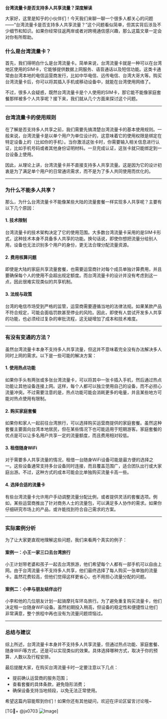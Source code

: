 **台湾流量卡是否支持多人共享流量？深度解读**

大家好，这里是知乎的小伙伴们！今天我们来聊一聊一个很多人都关心的问题——“台湾流量卡是否支持多人共享流量？”这个问题看似简单，但其实背后涉及不少细节和知识。如果你经常往返两岸或者对跨境通信感兴趣，那么这篇文章一定会对你有所帮助。

### **什么是台湾流量卡？**
首先，我们得明白什么是台湾流量卡。简单来说，台湾流量卡就是一种可以在台湾地区使用的SIM卡，它能够提供数据上网服务、语音通话以及短信功能。这类卡通常由台湾本地的电信运营商发行，比如中华电信、远传电信、台湾大哥大等。购买台湾流量卡后，你可以将其插入手机或移动设备中，就能在台湾使用网络了。

不过，很多人会疑惑，既然台湾流量卡是个人使用的SIM卡，那它能不能像家庭套餐那样被多个人共享呢？接下来，我们就从几个方面来探讨这个问题。

---

### **台湾流量卡的使用规则**
在了解是否支持多人共享之前，我们需要先搞清楚台湾流量卡的基本使用规则。一般来说，台湾流量卡是以单个用户为单位设计的，这意味着它的使用权限是绑定在特定设备上的（比如你的手机）。当你激活这张卡时，你需要输入相关信息进行认证，比如手机号码或者其他身份证明材料。一旦完成认证，这张卡就只能绑定到一台设备上使用。

因此，从理论上讲，台湾流量卡并不直接支持多人共享流量。这是因为它的设计初衷是为了满足单个用户的日常通讯需求，而不是为了多人共同使用而优化的。

---

### **为什么不能多人共享？**
那么，为什么台湾流量卡不能像某些大陆的流量套餐一样实现多人共享呢？主要有以下几个原因：

#### **1. 技术限制**
台湾流量卡的技术架构决定了它的使用范围。大多数台湾流量卡采用的是SIM卡形式，这种技术本身不具备多人共享的功能。换句话说，即使你想把流量分给别人用，设备也无法识别多个用户的身份，更无法合理分配流量资源。

#### **2. 费用核算问题**
即使是大陆的家庭共享流量套餐，也需要运营商针对每个成员单独计算费用，并且要确保每个人的使用不会超出规定额度。而台湾流量卡的设计并没有考虑到这一点，因此很难实现类似的共享机制。

#### **3. 法规与政策**
台湾的电信市场受到严格的监管，运营商需要遵循当地的法律法规。如果某款产品不符合规定，可能会面临罚款甚至停业的风险。因此，即使有人尝试开发多人共享的功能，也必须经过复杂的审批流程，这无疑增加了成本和技术难度。

---

### **有没有变通的方法？**
虽然台湾流量卡本身不支持多人共享流量，但这并不意味着完全没有办法解决多人同时上网的需求。以下是一些可能的解决方案：

#### **1. 使用热点功能**
如果你手头有两张或多张台湾流量卡，可以将其中一张卡插入手机，然后通过热点功能让其他设备连接上网。这样，每个人都可以独立使用自己的设备，而不必担心流量冲突。不过需要注意的是，热点功能可能会消耗更多的电量，并且某些地方可能对热点使用有限制。

#### **2. 购买家庭套餐**
如果你和家人一起前往台湾旅行，可以选择购买运营商提供的家庭套餐。虽然这种套餐主要面向台湾本地居民，但在某些情况下也可能适用于短期游客。家庭套餐的优点是可以让多名用户共享一定的流量额度，而且费用相对较低。

#### **3. 租借随身WiFi**
对于需要多人共享流量的情况，租借一台随身WiFi设备可能是最方便的选择之一。这些设备通常支持多台设备同时连接，而且覆盖范围广，适合团队出行或大家庭出游。不过，这种方式的成本可能会比单独购买流量卡高一些。

#### **4. 选择合适的流量卡**
有些台湾流量卡允许用户手动调整流量分配比例，或者提供灵活的套餐选项。例如，某些运营商推出了针对商务人士的流量包，可以满足多人协作的需求。如果你仔细研究市场上的产品，或许能找到符合自己需求的方案。

---

### **实际案例分析**
为了让大家更直观地理解这些问题，我们来看两个真实的例子：

#### **案例一：小王一家三口去台湾旅行**
小王计划带老婆和孩子一起去台湾旅游，他们希望每个人都有一部手机可以自由上网。由于台湾流量卡不支持多人共享，他们最终选择了每人购买一张单独的流量卡。虽然花费较高，但他们觉得这样更省心，也不用担心流量分配的问题。

#### **案例二：小李与朋友结伴出行**
小李和他的几位朋友计划一起骑摩托车环岛旅行。为了避免重复购买流量卡，他们决定租一台随身WiFi设备。虽然初期投入稍高，但设备的稳定性和便捷性让他们非常满意，整个旅程中再也没有为流量问题烦恼过。

---

### **总结与建议**
综上所述，台湾流量卡本身并不支持多人共享流量，但通过热点功能、家庭套餐、随身WiFi等方式，还是可以实现类似的效果。具体选择哪种方式，取决于你的预算、人数以及行程安排。

最后提醒大家，在购买台湾流量卡时一定要注意以下几点：
- 提前确认运营商的服务范围；
- 查看套餐的具体条款，避免隐形消费；
- 确保设备支持当地频段，以免无法正常使用。

希望这篇内容能帮到你们！如果你还有其他疑问，欢迎在评论区留言讨论哦~

[TG💪+ @jx0703 ![Image](https://github.com/user-attachments/assets/dbca1d08-cadb-493c-b0ec-ad6f7a83f270)]